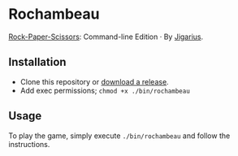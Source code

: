 # Rochambeau

[Rock-Paper-Scissors](https://en.wikipedia.org/wiki/Rock_paper_scissors):
Command-line Edition · By [Jigarius](https://jigarius.com/).

## Installation

  * Clone this repository or [download a release](https://github.com/jigarius/rochambeau/releases). 
  * Add exec permissions; `chmod +x ./bin/rochambeau`

## Usage

To play the game, simply execute `./bin/rochambeau` and follow the instructions.
